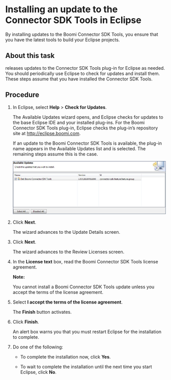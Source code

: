 # Installing an update to the Connector SDK Tools in Eclipse 

<head>
  <meta name="guidename" content="Integration"/>
  <meta name="context" content="GUID-f0930139-f941-4dcc-a3e1-1566710b8be0"/>
</head>


By installing updates to the Boomi Connector SDK Tools, you ensure that you have the latest tools to build your Eclipse projects.

## About this task

releases updates to the Connector SDK Tools plug-in for Eclipse as needed. You should periodically use Eclipse to check for updates and install them. These steps assume that you have installed the Connector SDK Tools.

## Procedure

1.  In Eclipse, select **Help** \> **Check for Updates**.

    The Available Updates wizard opens, and Eclipse checks for updates to the base Eclipse IDE and your installed plug-ins. For the Boomi Connector SDK Tools plug-in, Eclipse checks the plug-in’s repository site at http://eclipse.boomi.com.

    If an update to the Boomi Connector SDK Tools is available, the plug-in name appears in the Available Updates list and is selected. The remaining steps assume this is the case.

    ![Available Updates dialog.](../Images/other-ds-eclipse-available-updates_c50578d2-22c1-44b3-9c7f-07c7ee5a8e76.jpg)

2.  Click **Next**.

    The wizard advances to the Update Details screen.

3.  Click **Next**.

    The wizard advances to the Review Licenses screen.

4.  In the **License text** box, read the Boomi Connector SDK Tools license agreement.

    **Note:**

    You cannot install a Boomi Connector SDK Tools update unless you accept the terms of the license agreement.

5.  Select **I accept the terms of the license agreement**.

    The **Finish** button activates.

6.  Click **Finish**.

    An alert box warns you that you must restart Eclipse for the installation to complete.

7.  Do one of the following:

    -   To complete the installation now, click **Yes**.

    -   To wait to complete the installation until the next time you start Eclipse, click **No**.